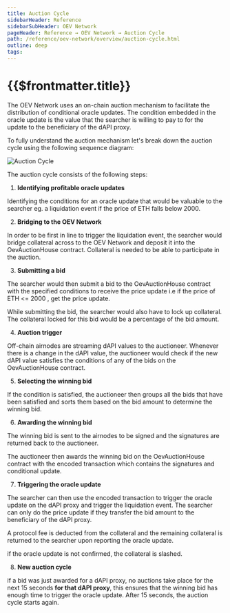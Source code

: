 ```yaml
---
title: Auction Cycle
sidebarHeader: Reference
sidebarSubHeader: OEV Network
pageHeader: Reference → OEV Network → Auction Cycle
path: /reference/oev-network/overview/auction-cycle.html
outline: deep
tags:
---
```


<PageHeader/>

<SearchHighlight/>

<FlexStartTag/>

# {{$frontmatter.title}}

The OEV Network uses an on-chain auction mechanism to facilitate the
distribution of conditional oracle updates. The condition embedded in the oracle
update is the value that the searcher is willing to pay to for the update to the
beneficiary of the dAPI proxy.

To fully understand the auction mechanism let's break down the auction cycle
using the following sequence diagram:

![Auction Cycle](/reference/oev-network/overview/assets/oev-auction-sequence.png)

The auction cycle consists of the following steps:

1. <b>Identifying profitable oracle updates</b>

Identifying the conditions for an oracle update that would be valuable to the
searcher eg. a liquidation event if the price of ETH falls below 2000.

2. <b> Bridging to the OEV Network</b>

In order to be first in line to trigger the liquidation event, the searcher
would bridge collateral across to the OEV Network and deposit it into the
OevAuctionHouse contract. Collateral is needed to be able to participate in the
auction.

3. <b>Submitting a bid</b>

The searcher would then submit a bid to the OevAuctionHouse contract with the
specified conditions to receive the price update i.e if the price of ETH <= 2000
, get the price update.

While submitting the bid, the searcher would also have to lock up collateral.
The collateral locked for this bid would be a percentage of the bid amount.

4. <b>Auction trigger</b>

Off-chain airnodes are streaming dAPI values to the auctioneer. Whenever there
is a change in the dAPI value, the auctioneer would check if the new dAPI value
satisfies the conditions of any of the bids on the OevAuctionHouse contract.

5. <b>Selecting the winning bid</b>

If the condition is satisfied, the auctioneer then groups all the bids that have
been satisfied and sorts them based on the bid amount to determine the winning
bid.

6. <b> Awarding the winning bid</b>

The winning bid is sent to the airnodes to be signed and the signatures are
returned back to the auctioneer.

The auctioneer then awards the winning bid on the OevAuctionHouse contract with
the encoded transaction which contains the signatures and conditional update.

7. <b>Triggering the oracle update</b>

The searcher can then use the encoded transaction to trigger the oracle update
on the dAPI proxy and trigger the liquidation event. The searcher can only do
the price update if they transfer the bid amount to the beneficiary of the dAPI
proxy.

A protocol fee is deducted from the collateral and the remaining collateral is
returned to the searcher upon reporting the oracle update.

if the oracle update is not confirmed, the collateral is slashed.

8. <b> New auction cycle</b>

if a bid was just awarded for a dAPI proxy, no auctions take place for the next
15 seconds <b>for that dAPI proxy</b>, this ensures that the winning bid has
enough time to trigger the oracle update. After 15 seconds, the auction cycle
starts again.
